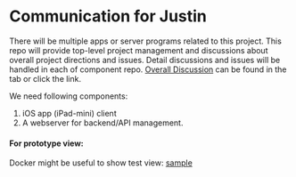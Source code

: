 # Communication for Justin

There will be multiple apps or server programs related to this project.
This repo will provide top-level project management and discussions about overall project directions and issues.
Detail discussions and issues will be handled in each of component repo.
[Overall Discussion](https://github.com/rchung7825/justin/discussions) can be found in the tab or click the link. 

We need following components:
1. iOS app (iPad-mini) client
2. A webserver for backend/API management.


#### For prototype view:
Docker might be useful to show test view: [sample](tools/Dockerfile.dev.ray)


